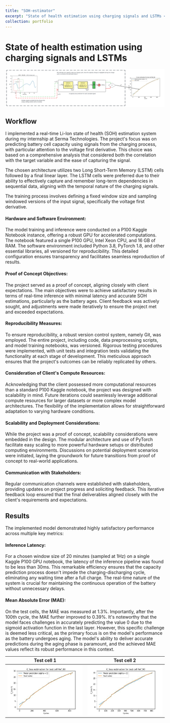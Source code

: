 ```yaml
---
title: "SOH-estimator"
excerpt: "State of health estimation using charging signals and LSTMs <br/><img src='/images/SOH_estimator/inference.png'>"
collection: portfolio
---
```


# State of health estimation using charging signals and LSTMs

![Training data](/images/SOH_estimator/inference.png)

## Workflow
I implemented a real-time Li-Ion state of health (SOH) estimation system during my internship at Serma Technologies. The project's focus was on predicting battery cell capacity using signals from the charging process, with particular attention to the voltage first derivative. This choice was based on a comprehensive analysis that considered both the correlation with the target variable and the ease of capturing the signal.

The chosen architecture utilizes two Long Short-Term Memory (LSTM) cells followed by a final linear layer. The LSTM cells were preferred due to their ability to effectively capture and remember long-term dependencies in sequential data, aligning with the temporal nature of the charging signals.

The training process involves defining a fixed window size and sampling windowed versions of the input signal, specifically the voltage first derivative. 

#### Hardware and Software Environment:
The model training and inference were conducted on a P100 Kaggle Notebook instance, offering a robust GPU for accelerated computations. The notebook featured a single P100 GPU, Intel Xeon CPU, and 16 GB of RAM. The software environment included Python 3.8, PyTorch 1.8, and other essential libraries, all versioned for reproducibility. This detailed configuration ensures transparency and facilitates seamless reproduction of results.

#### Proof of Concept Objectives:
The project served as a proof of concept, aligning closely with client expectations. The main objectives were to achieve satisfactory results in terms of real-time inference with minimal latency and accurate SOH estimations, particularly as the battery ages. Client feedback was actively sought, and adjustments were made iteratively to ensure the project met and exceeded expectations.

#### Reproducibility Measures:
To ensure reproducibility, a robust version control system, namely Git, was employed. The entire project, including code, data preprocessing scripts, and model training notebooks, was versioned. Rigorous testing procedures were implemented, with unit tests and integration tests validating the functionality at each stage of development. This meticulous approach ensures that the project's outcomes can be reliably replicated by others.

#### Consideration of Client's Compute Resources:
Acknowledging that the client possessed more computational resources than a standard P100 Kaggle notebook, the project was designed with scalability in mind. Future iterations could seamlessly leverage additional compute resources for larger datasets or more complex model architectures. The flexibility of the implementation allows for straightforward adaptation to varying hardware conditions.

#### Scalability and Deployment Considerations:
While the project was a proof of concept, scalability considerations were embedded in the design. The modular architecture and use of PyTorch facilitate easy scaling to more powerful hardware setups or distributed computing environments. Discussions on potential deployment scenarios were initiated, laying the groundwork for future transitions from proof of concept to real-world applications.

#### Communication with Stakeholders:
Regular communication channels were established with stakeholders, providing updates on project progress and soliciting feedback. This iterative feedback loop ensured that the final deliverables aligned closely with the client's requirements and expectations.

## Results
The implemented model demonstrated highly satisfactory performance across multiple key metrics:

#### Inference Latency:

For a chosen window size of 20 minutes (sampled at 1Hz) on a single Kaggle P100 GPU notebook, the latency of the inference pipeline was found to be less than 30ms. This remarkable efficiency ensures that the capacity prediction process doesn't impede the charging-discharging cycle, eliminating any waiting time after a full charge. The real-time nature of the system is crucial for maintaining the continuous operation of the battery without unnecessary delays.

#### Mean Absolute Error (MAE):

On the test cells, the MAE was measured at 1.3%. Importantly, after the 100th cycle, the MAE further improved to 0.39%. It's noteworthy that the model faces challenges in accurately predicting the value 0 due to the sigmoid activation function in the last layer. However, this specific challenge is deemed less critical, as the primary focus is on the model's performance as the battery undergoes aging. The model's ability to deliver accurate predictions during the aging phase is paramount, and the achieved MAE values reflect its robust performance in this context.


Test cell 1             |  Test cell 2
:-------------------------:|:-------------------------:
![test cell 1](/images/SOH_estimator/Ref_88_prediciton.jpg) |  ![test cell 2](/images/SOH_estimator/Ref_90_prediciton.jpg)